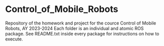 # Control_of_Mobile_Robots
Repository of the homework and project for the cource Control of Mobile Robots, AY 2023-2024  Each folder is an individual and atomic ROS package. See README.txt inside every package for instructions on how to execute.

